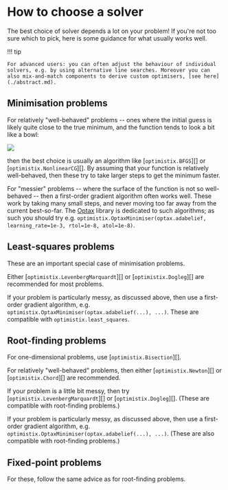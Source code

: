 # How to choose a solver

The best choice of solver depends a lot on your problem! If you're not too sure which to pick, here is some guidance for what usually works well.

!!! tip

    For advanced users: you can often adjust the behaviour of individual solvers, e.g. by using alternative line searches. Moreover you can also mix-and-match components to derive custom optimisers, [see here](./abstract.md).

## Minimisation problems

For relatively "well-behaved" problems -- ones where the initial guess is likely quite close to the true minimum, and the function tends to look a bit like a bowl:

<img src="../_static/quadratic_bowl.png">

then the best choice is usually an algorithm like [`optimistix.BFGS`][] or [`optimistix.NonlinearCG`][]. By assuming that your function is relatively well-behaved, then these try to take larger steps to get the minimum faster.

For "messier" problems -- where the surface of the function is not so well-behaved -- then a first-order gradient algorithm often works well. These work by taking many small steps, and never moving too far away from the current best-so-far. The [Optax](https://github.com/deepmind/optax) library is dedicated to such algorithms; as such you should try e.g. `optimistix.OptaxMinimiser(optax.adabelief, learning_rate=1e-3, rtol=1e-8, atol=1e-8)`.

## Least-squares problems

These are an important special case of minimisation problems.

Either [`optimistix.LevenbergMarquardt`][] or [`optimistix.Dogleg`][] are recommended for most problems.

If your problem is particularly messy, as discussed above, then use a first-order gradient algorithm, e.g. `optimistix.OptaxMinimiser(optax.adabelief(...), ...)`. These are compatible with `optimistix.least_squares`.

## Root-finding problems

For one-dimensional problems, use [`optimistix.Bisection`][].

For relatively "well-behaved" problems, then either [`optimistix.Newton`][] or [`optimistix.Chord`][] are recommended.

If your problem is a little bit messy, then try [`optimistix.LevenbergMarquardt`][] or [`optimistix.Dogleg`][]. (These are compatible with root-finding problems.)

If your problem is particularly messy, as discussed above, then use a first-order gradient algorithm, e.g. `optimistix.OptaxMinimiser(optax.adabelief(...), ...)`. (These are also compatible with root-finding problems.)

## Fixed-point problems

For these, follow the same advice as for root-finding problems.
